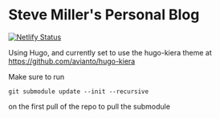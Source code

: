 # Steve Miller's Personal Blog

[![Netlify Status](https://api.netlify.com/api/v1/badges/4dee8665-200d-43f2-8d9e-c1749b1e82ad/deploy-status)](https://app.netlify.com/sites/r15cookieblog/deploys)

Using Hugo, and currently set to use the hugo-kiera theme at https://github.com/avianto/hugo-kiera

Make sure to run
```
git submodule update --init --recursive
```
on the first pull of the repo to pull the submodule
